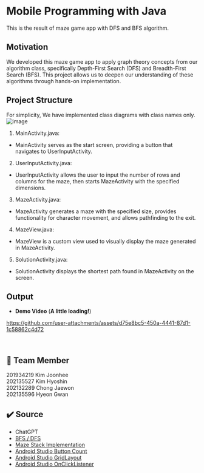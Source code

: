 # Mobile Programming with Java
This is the result of maze game app with DFS and BFS algorithm.


## Motivation
We developed this maze game app to apply graph theory concepts from our algorithm class, specifically Depth-First Search (DFS) and Breadth-First Search (BFS). 
This project allows us to deepen our understanding of these algorithms through hands-on implementation.

## Project Structure

For simplicity, We have implemented class diagrams with class names only. </br>
![image](https://github.com/user-attachments/assets/f156158c-de9a-4f84-9108-a6d63d842661) </br>

1. MainActivity.java: </br>
-  MainActivity serves as the start screen, providing a button that navigates to UserInputActivity.</br>

2. UserInputActivity.java: </br>
-  UserInputActivity allows the user to input the number of rows and columns for the maze, then starts MazeActivity with the specified dimensions.</br>

3. MazeActivity.java: </br>
-  MazeActivity generates a maze with the specified size, provides functionality for character movement, and allows pathfinding to the exit.</br>

4. MazeView.java: </br>
-  MazeView is a custom view used to visually display the maze generated in MazeActivity.</br>

5. SolutionActivity.java: </br>
-  SolutionActivity displays the shortest path found in MazeActivity on the screen.</br>


## Output
* **Demo Video** (**A little loading!**) </br>

https://github.com/user-attachments/assets/d75e8bc5-450a-4441-87d1-1c58862c4d72 

</br>

## 👥 Team Member
201934219 Kim Joonhee </br>
202135527 Kim Hyoshin </br>
202132289 Chong Jaewon </br>
202135596 Hyeon Gwan</br>

 
## ✔️ Source
* ChatGPT </br>
* [BFS / DFS](https://velog.io/@suk13574/%EC%95%8C%EA%B3%A0%EB%A6%AC%EC%A6%98Java-BFS-DFS) </br>
* [Maze Stack Implementation](https://m.blog.naver.com/luckyvicky-v/221346988717) </br>
* [Android Studio Button Count](https://deumdroid.tistory.com/entry/%EC%95%88%EB%93%9C%EB%A1%9C%EC%9D%B4%EB%93%9C-%EC%8A%A4%ED%8A%9C%EB%94%94%EC%98%A4-%EB%B2%84%ED%8A%BC-%ED%81%B4%EB%A6%AD-%ED%9A%9F%EC%88%98%EC%97%90-%EB%94%B0%EB%9D%BC-%EC%B9%B4%EC%9A%B4%ED%8A%B8-%EC%A6%9D%EA%B0%80) </br>
* [Android Studio GridLayout](https://lktprogrammer.tistory.com/136) </br>
* [Android Studio OnClickListener](https://onedaycodeing.tistory.com/61#google_vignette) </br>
